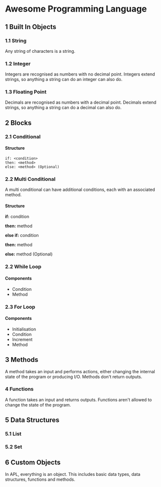 # Awesome Programming Language

## 1 Built In Objects

### 1.1 String

Any string of characters is a string.

### 1.2 Integer

Integers are recognised as numbers with no decimal point. Integers extend strings, so anything a string can do an integer can also do.

### 1.3 Floating Point

Decimals are recognised as numbers with a decimal point. Decimals extend strings, so anything a string can do a decimal can also do.

## 2 Blocks

### 2.1 Conditional

#### Structure

```
if: <condition>
then: <method>
else: <method> (Optional)
```

### 2.2 Multi Conditional

A multi conditional can have additional conditions, each with an associated method.

#### Structure

**if:** condition

**then:** method

**else if:** condition

**then:** method

**else:** method (Optional)

### 2.2 While Loop

#### Components

* Condition
* Method

### 2.3 For Loop

#### Components

* Initialisation
* Condition
* Increment
* Method

## 3 Methods

A method takes an input and performs actions, either changing the internal state of the program or producing I/O. Methods don't return outputs.

### 4 Functions

A function takes an input and returns outputs. Functions aren't allowed to change the state of the program.

## 5 Data Structures

### 5.1 List

### 5.2 Set

## 6 Custom Objects

In APL, everything is an object. This includes basic data types, data structures, functions and methods.

